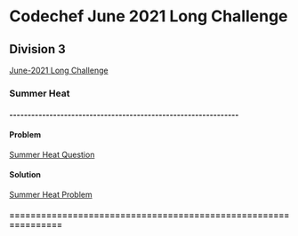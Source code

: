 # Codechef June 2021 Long Challenge
 ## Division 3



<a href="https://www.codechef.com/JUNE21C" target="_blank">June-2021 Long Challenge</a>


### Summer Heat

#### ---------------------------------------------------------------
#### Problem
<a href = "https://www.codechef.com/JUNE21C/problems/COCONUT"> Summer Heat Question </a>

#### Solution 
<a href="coconut.cpp" target="_blank"> Summer Heat Problem</a>

#### ===============================================================